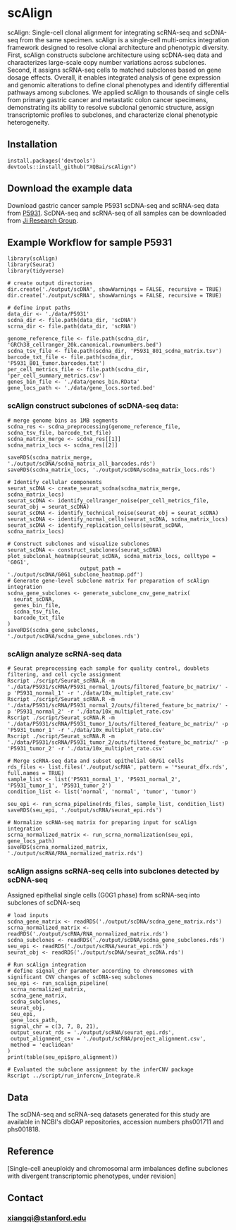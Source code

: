 # scAlign

scAlign: Single-cell clonal alignment for integrating scRNA-seq and scDNA-seq from the same specimen. scAlign is a single-cell multi-omics integration framework designed to resolve clonal architecture and phenotypic diversity. First, scAlign constructs subclone architecture using scDNA-seq data and characterizes large-scale copy number variations across subclones. Second, it assigns scRNA-seq cells to matched subclones based on gene dosage effects. Overall, it enables integrated analysis of gene expression and genomic alterations to define clonal phenotypes and identify differential pathways among subclones. We applied scAlign to thousands of single cells from primary gastric cancer and metastatic colon cancer specimens, demonstrating its ability to resolve subclonal genomic structure, assign transcriptomic profiles to subclones, and characterize clonal phenotypic heterogeneity.

## Installation

```
install.packages('devtools')
devtools::install_github("XQBai/scAlign")
```

## Download the example data 
Download gastric cancer sample P5931 scDNA-seq and scRNA-seq data from [P5931](https://github.com/XQBai/Single-cell-multi-omic-integration/releases/tag/P5931). 
ScDNA-seq and scRNA-seq of all samples can be downloaded from [Ji Research Group](https://dna-discovery.stanford.edu/research/datasets/).

## Example Workflow for sample P5931 
```
library(scAlign)
library(Seurat)
library(tidyverse)

# create output directories
dir.create('./output/scDNA', showWarnings = FALSE, recursive = TRUE)
dir.create('./output/scRNA', showWarnings = FALSE, recursive = TRUE)

# define input paths
data_dir <- './data/P5931'
scdna_dir <- file.path(data_dir, 'scDNA')
scrna_dir <- file.path(data_dir, 'scRNA')

genome_reference_file <- file.path(scdna_dir, 'GRCh38_cellranger_20k.canonical.rownumbers.bed')
scdna_tsv_file <- file.path(scdna_dir, 'P5931_801_scdna_matrix.tsv')
barcode_txt_file <- file.path(scdna_dir, 'P5931_801_tumor.barcodes.txt')
per_cell_metrics_file <- file.path(scdna_dir, 'per_cell_summary_metrics.csv')
genes_bin_file <- './data/genes_bin.RData'
gene_locs_path <- './data/gene_locs.sorted.bed'

```

### scAlign construct subclones of scDNA-seq data:
```
# merge genome bins as 1MB segments
scdna_res <- scdna_preprocessing(genome_reference_file, scdna_tsv_file, barcode_txt_file)
scdna_matrix_merge <- scdna_res[[1]]
scdna_matrix_locs <- scdna_res[[2]]

saveRDS(scdna_matrix_merge, './output/scDNA/scdna_matrix_all_barcodes.rds')
saveRDS(scdna_matrix_locs, './output/scDNA/scdna_matrix_locs.rds')

# Identify cellular components
seurat_scDNA <- create_seurat_scdna(scdna_matrix_merge, scdna_matrix_locs)
seurat_scDNA <- identify_cellranger_noise(per_cell_metrics_file, seurat_obj = seurat_scDNA)
seurat_scDNA <- identify_technical_noise(seurat_obj = seurat_scDNA)
seurat_scDNA <- identify_normal_cells(seurat_scDNA, scdna_matrix_locs)
seurat_scDNA <- identify_replication_cells(seurat_scDNA, scdna_matrix_locs)

# Construct subclones and visualize subclones 
seurat_scDNA <- construct_subclones(seurat_scDNA)
plot_subclonal_heatmap(seurat_scDNA, scdna_matrix_locs, celltype = 'G0G1',
                       output_path = './output/scDNA/G0G1_subclone_heatmap.pdf')
# Generate gene-level subclone matrix for preparation of scAlign integration
scdna_gene_subclones <- generate_subclone_cnv_gene_matrix(
  seurat_scDNA,
  genes_bin_file,
  scdna_tsv_file,
  barcode_txt_file
)
saveRDS(scdna_gene_subclones, './output/scDNA/scdna_gene_subclones.rds')
```
### scAlign analyze scRNA-seq data
 ```
# Seurat preprocessing each sample for quality control, doublets filtering, and cell cycle assignment
Rscript ./script/Seurat_scRNA.R -m './data/P5931/scRNA/P5931_normal_1/outs/filtered_feature_bc_matrix/' -p 'P5931_normal_1' -r './data/10x_multiplet_rate.csv'
Rscript ./script/Seurat_scRNA.R -m './data/P5931/scRNA/P5931_normal_2/outs/filtered_feature_bc_matrix/' -p 'P5931_normal_2' -r './data/10x_multiplet_rate.csv'
Rscript ./script/Seurat_scRNA.R -m './data/P5931/scRNA/P5931_tumor_1/outs/filtered_feature_bc_matrix/' -p 'P5931_tumor_1' -r './data/10x_multiplet_rate.csv'
Rscript ./script/Seurat_scRNA.R -m './data/P5931/scRNA/P5931_tumor_2/outs/filtered_feature_bc_matrix/' -p 'P5931_tumor_2' -r './data/10x_multiplet_rate.csv'

# Merge scRNA-seq data and subset epithelial G0/G1 cells
rds_files <- list.files('./output/scRNA', pattern = '*seurat_dfx.rds', full.names = TRUE)
sample_list <- list('P5931_normal_1', 'P5931_normal_2', 'P5931_tumor_1', 'P5931_tumor_2')
condition_list <- list('normal', 'normal', 'tumor', 'tumor')

seu_epi <- run_scrna_pipeline(rds_files, sample_list, condition_list)
saveRDS(seu_epi, './output/scRNA/seurat_epi.rds')

# Normalize scRNA-seq matrix for preparing input for scAlign integration
scrna_normalized_matrix <- run_scrna_normalization(seu_epi, gene_locs_path)
saveRDS(scrna_normalized_matrix, './output/scRNA/RNA_normalized_matrix.rds')
 ```
### scAlign assigns scRNA-seq cells into subclones detected by scDNA-seq 
Assigned epithelial single cells (G0G1 phase) from scRNA-seq into subclones of scDNA-seq
 ```
# load inputs 
scdna_gene_matrix <- readRDS('./output/scDNA/scdna_gene_matrix.rds')
scrna_normalized_matrix <- readRDS('./output/scRNA/RNA_normalized_matrix.rds')
scdna_subclones <- readRDS('./output/scDNA/scdna_gene_subclones.rds')
seu_epi <- readRDS('./output/scRNA/seurat_epi.rds')
seurat_obj <- readRDS('./output/scDNA/seurat_scDNA.rds')

# Run scAlign integration
# define signal_chr parameter according to chromosomes with significant CNV changes of scDNA-seq subclones
seu_epi <- run_scalign_pipeline(
  scrna_normalized_matrix,
  scdna_gene_matrix,
  scdna_subclones,
  seurat_obj,
  seu_epi,
  gene_locs_path,
  signal_chr = c(3, 7, 8, 21), 
  output_seurat_rds = './output/scRNA/seurat_epi.rds',
  output_alignment_csv = './output/scRNA/project_alignment.csv',
  method = 'euclidean'
)
print(table(seu_epi$pro_alignment))

# Evaluated the subclone assignment by the inferCNV package
Rscript ../script/run_infercnv_Integrate.R
 ```
## Data
The scDNA-seq and scRNA-seq datasets generated for this study are available in NCBI's dbGAP repositories, accession numbers phs001711 and phs001818. 

## Reference
[Single-cell aneuploidy and chromosomal arm imbalances define subclones with divergent transcriptomic phenotypes, under revision]
<!--
## Reference
[Single cell multi-omic mapping of subclonal architecture and pathway phenotype in primary gastric and metastatic colon cancers, bioRxiv](https://www.biorxiv.org/content/10.1101/2022.07.03.498616v1)
-->

## Contact 
### xiangqi@stanford.edu 
